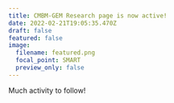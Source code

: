 ```yaml
---
title: CMBM-GEM Research page is now active!
date: 2022-02-21T19:05:35.470Z
draft: false
featured: false
image:
  filename: featured.png
  focal_point: SMART
  preview_only: false
---
```

Much activity to follow!